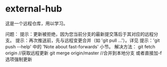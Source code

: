 # external-hub
这是一个远程仓库，用以学习。

问题：
提示：更新被拒绝，因为您当前分支的最新提交落后于其对应的远程分支。
提示：再次推送前，先与远程变更合并（如 'git pull ...'）。详见
提示：'git push --help' 中的 'Note about fast-forwards' 小节。
解决方法：
git fetch origin            //获取远程更新
git merge origin/master     //合并到本地分支
 或者直接加-f 选项强制更新
